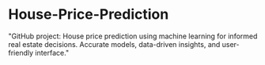 # House-Price-Prediction
"GitHub project: House price prediction using machine learning for informed real estate decisions. Accurate models, data-driven insights, and user-friendly interface."
